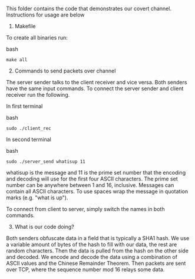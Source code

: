 This folder contains the code that demonstrates our covert channel. Instructions for usage are below

1. Makefile

To create all binaries run:

bash
```
make all
```

2. Commands to send packets over channel

The server sender talks to the client receiver and vice versa. Both senders have the same input commands. To connect the server sender and client receiver run the following.

In first terminal

bash
```
sudo ./client_rec
```

In second terminal

bash
```
sudo ./server_send whatisup 11
```

whatisup is the message and 11 is the prime set number that the encoding and decoding will use for the first four ASCII characters. The prime set number can be anywhere between 1 and 16, inclusive. Messages can contain all ASCII characters. To use spaces wrap the message in quotation marks (e.g. "what is up").

To connect from client to server, simply switch the names in both commands.

3. What is our code doing?

Both senders obfuscate data in a field that is typically a SHA1 hash. We use a variable amount of bytes of the hash to fill with our data, the rest are random characters. Then the data is pulled from the hash on the other side and decoded. We encode and decode the data using a combination of ASCII values and the Chinese Remainder Theorem. Then packets are sent over TCP, where the sequence number mod 16 relays some data.